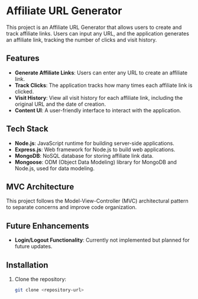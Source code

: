 # Affiliate URL Generator

This project is an Affiliate URL Generator that allows users to create and track affiliate links. Users can input any URL, and the application generates an affiliate link, tracking the number of clicks and visit history.

## Features

- **Generate Affiliate Links**: Users can enter any URL to create an affiliate link.
- **Track Clicks**: The application tracks how many times each affiliate link is clicked.
- **Visit History**: View all visit history for each affiliate link, including the original URL and the date of creation.
- **Content UI**: A user-friendly interface to interact with the application.

## Tech Stack

- **Node.js**: JavaScript runtime for building server-side applications.
- **Express.js**: Web framework for Node.js to build web applications.
- **MongoDB**: NoSQL database for storing affiliate link data.
- **Mongoose**: ODM (Object Data Modeling) library for MongoDB and Node.js, used for data modeling.

## MVC Architecture

This project follows the Model-View-Controller (MVC) architectural pattern to separate concerns and improve code organization.

## Future Enhancements

- **Login/Logout Functionality**: Currently not implemented but planned for future updates.

## Installation

1. Clone the repository:
   ```bash
   git clone <repository-url>
